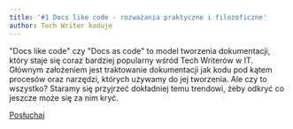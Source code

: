 ```yaml
---
title: '#1 Docs like code - rozważania praktyczne i filozoficzne'
author: Tech Writer koduje
---
```


"Docs like code" czy "Docs as code" to model tworzenia dokumentacji, który staje
się coraz bardziej popularny wśród Tech Writerów w IT. Głównym założeniem jest
traktowanie dokumentacji jak kodu pod kątem procesów oraz narzędzi, których
używamy do jej tworzenia. Ale czy to wszystko? Staramy się przyjrzeć dokładniej
temu trendowi, żeby odkryć co jeszcze może się za nim kryć.

<a class="listenButton pixelButton" href="https://anchor.fm/docdeveloper/episodes/1-Docs-like-code---rozwaania-praktyczne-i-filozoficzne-e41dsc" target="_blank" rel="noopener noreferrer">Posłuchaj</a>
